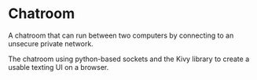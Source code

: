 # Chatroom
A chatroom that can run between two computers by connecting to an unsecure private network.

The chatroom using python-based sockets and the Kivy library to create a usable texting UI on a browser.
